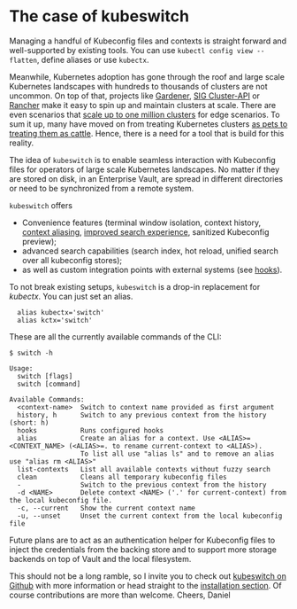 # The case of kubeswitch

Managing a handful of Kubeconfig files and contexts is straight forward and well-supported by existing tools.
You can use `kubectl config view --flatten`, define aliases or use `kubectx`.

Meanwhile, Kubernetes adoption has gone through the roof and large scale Kubernetes landscapes 
with hundreds to thousands of clusters are not uncommon.
On top of that, projects like [Gardener](https://gardener.cloud/), [SIG Cluster-API](https://github.com/kubernetes-sigs/cluster-api) or [Rancher](https://github.com/rancher/rancher) make it easy to spin up 
and maintain clusters at scale. There are even scenarios that [scale up to one million clusters](https://rancher.com/blog/2020/scaling-fleet-kubernetes-million-clusters) for edge scenarios.
To sum it up, many have moved on from treating Kubernetes clusters
[as pets to treating them as cattle](https://devops.stackexchange.com/questions/653/what-is-the-definition-of-cattle-not-pets).
Hence, there is a need for a tool that is build for this reality.

The idea of `kubeswitch` is to enable seamless interaction with Kubeconfig files
for operators of large scale Kubernetes landscapes.
No matter if they are stored on disk, in an Enterprise Vault, are spread in different directories 
or need to be synchronized from a remote system.

`kubeswitch` offers
- Convenience features (terminal window isolation, context history, [context aliasing](https://github.com/danielfoehrkn/kubeswitch#alias), [improved search experience](https://github.com/danielfoehrkn/kubeswitch#improved-search-experience), sanitized Kubeconfig preview);
- advanced search capabilities (search index, hot reload, unified search over all kubeconfig stores);
- as well as custom integration points with external systems (see [hooks](https://github.com/danielfoehrkn/kubeswitch/tree/master/hooks/README.md)).

To not break existing setups, `kubeswitch` is a drop-in replacement for _kubectx_.
You can just set an alias.

```
  alias kubectx='switch'
  alias kctx='switch'
```

These are all the currently available commands of the CLI:
```
$ switch -h

Usage:
  switch [flags]
  switch [command]

Available Commands:
  <context-name>  Switch to context name provided as first argument
  history, h      Switch to any previous context from the history (short: h)
  hooks           Runs configured hooks
  alias           Create an alias for a context. Use <ALIAS>=<CONTEXT_NAME> (<ALIAS>=. to rename current-context to <ALIAS>). 
                  To list all use "alias ls" and to remove an alias use "alias rm <ALIAS>"
  list-contexts   List all available contexts without fuzzy search
  clean           Cleans all temporary kubeconfig files
  -               Switch to the previous context from the history
  -d <NAME>       Delete context <NAME> ('.' for current-context) from the local kubeconfig file.
  -c, --current   Show the current context name
  -u, --unset     Unset the current context from the local kubeconfig file
```

Future plans are to act as an authentication helper for Kubeconfig files 
to inject the credentials from the backing store
and to support more storage backends on top of Vault and the local filesystem.

This should not be a long ramble, so I invite you to check out [kubeswitch on Github](https://github.com/danielfoehrKn/kubeswitch) 
with more information or head straight to the [installation section](https://github.com/danielfoehrKn/kubeswitch#installation).
Of course contributions are more than welcome.
Cheers,
Daniel
